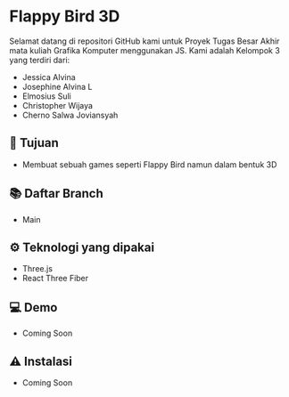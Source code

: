 # Flappy Bird 3D

Selamat datang di repositori GitHub kami untuk  Proyek Tugas Besar Akhir mata kuliah Grafika Komputer menggunakan JS. Kami adalah Kelompok 3 yang terdiri dari:

- Jessica Alvina
- Josephine Alvina L  
- Elmosius Suli 
- Christopher Wijaya
- Cherno Salwa Joviansyah

## 🎯 Tujuan
- Membuat sebuah games seperti Flappy Bird namun dalam bentuk 3D

## 📚 Daftar Branch
- Main

## ⚙️ Teknologi yang dipakai
- Three.js
- React Three Fiber

## 💻 Demo
- Coming Soon

## ⚠️ Instalasi
- Coming Soon
